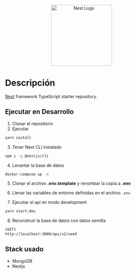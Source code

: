 <p align="center">
  <a href="http://nestjs.com/" target="blank"><img src="https://nestjs.com/img/logo-small.svg" width="200" alt="Nest Logo" /></a>
</p>

[circleci-image]: https://img.shields.io/circleci/build/github/nestjs/nest/master?token=abc123def456
[circleci-url]: https://circleci.com/gh/nestjs/nest

# Descripción

[Nest](https://github.com/nestjs/nest) framework TypeScript starter repository.

## Ejecutar en Desarrollo

1. Clonar el repositorio
2. Ejecutar

```bash
yarn install
```

3. Tener Nest CLI instalado

```bash
npm i -g @nestjs/cli
```

4. Levantar la base de datos

```bash
docker-compose up -d
```

5. Clonar el archivo __.env.template__ y renombar la copia a __.env__

6. Llenar las variables de entorno definidas en el archivo ```.env```

7. Ejecutar el api en modo development

```bash
yarn start:dev
```

8. Reconstruir la base de datos con datos semilla

```bash
(GET)
http://localhost:3000/api/v2/seed
```

## Stack usado

* MongoDB
* Nestjs
